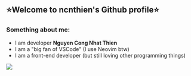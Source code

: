 ## ⭐Welcome to ncnthien's Github profile⭐

### Something about me:

- I am developer **Nguyen Cong Nhat Thien**
- I am a "big fan of VSCode" (I use Neovim btw)
- I am a front-end developer (but still loving other programming things)

<img src="https://github-readme-stats.vercel.app/api/top-langs/?username=ncnthien&layout=compact&langs_count=20" />
